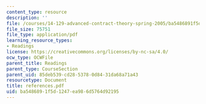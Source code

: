 ```yaml
---
content_type: resource
description: ''
file: /courses/14-129-advanced-contract-theory-spring-2005/ba5486891f5d1247ea986d5764d92195_references.pdf
file_size: 75751
file_type: application/pdf
learning_resource_types:
- Readings
license: https://creativecommons.org/licenses/by-nc-sa/4.0/
ocw_type: OCWFile
parent_title: Readings
parent_type: CourseSection
parent_uid: 85deb539-cd28-5378-0d84-31da68a71a43
resourcetype: Document
title: references.pdf
uid: ba548689-1f5d-1247-ea98-6d5764d92195
---
```


